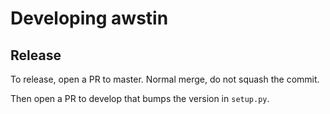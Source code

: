 # Developing awstin

## Release

To release, open a PR to master. Normal merge, do not squash the commit.

Then open a PR to develop that bumps the version in `setup.py`.
